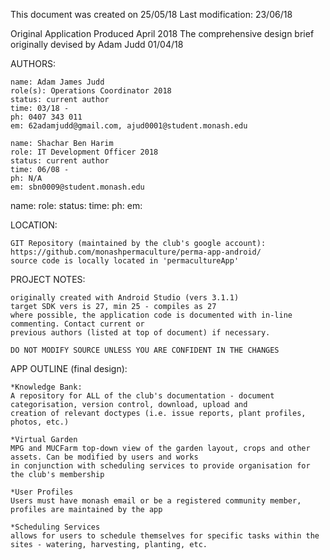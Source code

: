 This document was created on 25/05/18
  Last modification: 23/06/18

Original Application Produced April 2018 
The comprehensive design brief originally devised by Adam Judd 01/04/18

AUTHORS:

	name: Adam James Judd
	role(s): Operations Coordinator 2018
	status: current author
	time: 03/18 - 
	ph: 0407 343 011
	em: 62adamjudd@gmail.com, ajud0001@student.monash.edu

	name: Shachar Ben Harim
	role: IT Development Officer 2018
	status: current author
	time: 06/08 -
	ph: N/A
	em: sbn0009@student.monash.edu
  
  name:
	role: 
	status: 
	time: 
	ph: 
	em: 


LOCATION:

	GIT Repository (maintained by the club's google account): https://github.com/monashpermaculture/perma-app-android/
	source code is locally located in 'permacultureApp'


PROJECT NOTES:

	originally created with Android Studio (vers 3.1.1)
	target SDK vers is 27, min 25 - compiles as 27
	where possible, the application code is documented with in-line commenting. Contact current or 
	previous authors (listed at top of document) if necessary. 

	DO NOT MODIFY SOURCE UNLESS YOU ARE CONFIDENT IN THE CHANGES


APP OUTLINE (final design):

	*Knowledge Bank:
    A repository for ALL of the club's documentation - document categorisation, version control, download, upload and 
    creation of relevant doctypes (i.e. issue reports, plant profiles, photos, etc.)

	*Virtual Garden
    MPG and MUCFarm top-down view of the garden layout, crops and other assets. Can be modified by users and works
    in conjunction with scheduling services to provide organisation for the club's membership

	*User Profiles
    Users must have monash email or be a registered community member, profiles are maintained by the app
	
	*Scheduling Services
    allows for users to schedule themselves for specific tasks within the sites - watering, harvesting, planting, etc.
